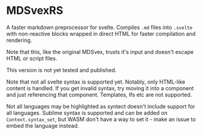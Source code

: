 # MDSvexRS

A faster markdown preprocessor for svelte. Compiles `.md` files into `.svelte` with non-reactive blocks wrapped in direct HTML for faster compilation and rendering.

Note that this, like the original MDSvex, trusts it's input and doesn't escape HTML or script files.

This version is not yet tested and published.

Note that not all svelte syntax is supported yet. Notably, only HTML-like content is handled. If you get invalid syntax, try moving it into a component and just referencing that component. Templates, Ifs etc are not supported.

Not all languages may be highlighted as syntect doesn't include support for all languages. Sublime syntax is supported and can be added on `Context.syntax_set`, but WASM don't have a way to set it - make an issue to embed the language instead.
